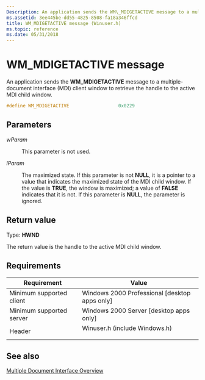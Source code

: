 ```yaml
---
Description: An application sends the WM\_MDIGETACTIVE message to a multiple-document interface (MDI) client window to retrieve the handle to the active MDI child window.
ms.assetid: 3ee445be-dd55-4825-8508-fa18a346ffcd
title: WM_MDIGETACTIVE message (Winuser.h)
ms.topic: reference
ms.date: 05/31/2018
---
```


# WM\_MDIGETACTIVE message

An application sends the **WM\_MDIGETACTIVE** message to a multiple-document interface (MDI) client window to retrieve the handle to the active MDI child window.


```C++
#define WM_MDIGETACTIVE                  0x0229
```



## Parameters

<dl> <dt>

*wParam* 
</dt> <dd>

This parameter is not used.

</dd> <dt>

*lParam* 
</dt> <dd>

The maximized state. If this parameter is not **NULL**, it is a pointer to a value that indicates the maximized state of the MDI child window. If the value is **TRUE**, the window is maximized; a value of **FALSE** indicates that it is not. If this parameter is **NULL**, the parameter is ignored.

</dd> </dl>

## Return value

Type: **HWND**

The return value is the handle to the active MDI child window.

## Requirements



| Requirement | Value |
|-------------------------------------|----------------------------------------------------------------------------------------------------------|
| Minimum supported client<br/> | Windows 2000 Professional \[desktop apps only\]<br/>                                               |
| Minimum supported server<br/> | Windows 2000 Server \[desktop apps only\]<br/>                                                     |
| Header<br/>                   | <dl> <dt>Winuser.h (include Windows.h)</dt> </dl> |



## See also

<dl> <dt>

[Multiple Document Interface Overview](multiple-document-interface.md)
</dt> </dl>

 

 




